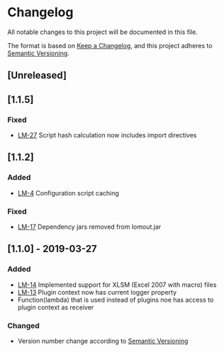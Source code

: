 # Changelog
All notable changes to this project will be documented in this file.

The format is based on [Keep a Changelog](https://keepachangelog.com/en/1.0.0/),
and this project adheres to [Semantic Versioning](https://semver.org/spec/v2.0.0.html).

## [Unreleased]
## [1.1.5]
### Fixed
- [LM-27](https://camsoft.myjetbrains.com/youtrack/issue/LM-27)
    Script hash calculation now includes import directives
## [1.1.2]
### Added
- [LM-4](https://camsoft.myjetbrains.com/youtrack/issue/LM-4)
    Configuration script caching
### Fixed
- [LM-17](https://camsoft.myjetbrains.com/youtrack/issue/LM-17)
    Dependency jars removed from lomout.jar
## [1.1.0] - 2019-03-27
### Added
- [LM-14](https://camsoft.myjetbrains.com/youtrack/issue/LM-14)
    Implemented support for XLSM (Excel 2007 with macro) files
- [LM-13](https://camsoft.myjetbrains.com/youtrack/issue/LM-13)
    Plugin context now has current logger property
- Function(lambda) that is used instead of plugins noe has access to plugin context as receiver
### Changed
- Version number change according to [Semantic Versioning](https://semver.org/spec/v2.0.0.html)

